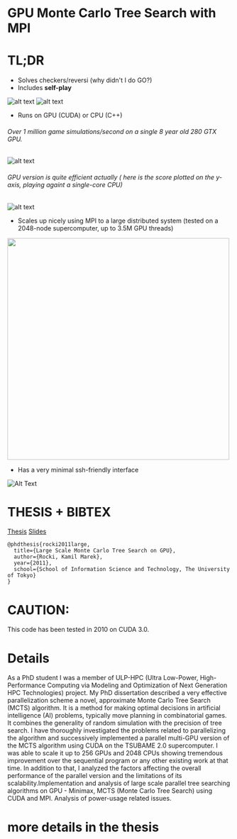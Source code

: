 # GPU Monte Carlo Tree Search with MPI

# TL;DR
* Solves checkers/reversi (why didn't I do GO?)
* Includes **self-play**

![alt text](http://olab.is.s.u-tokyo.ac.jp/~kamil.rocki/tree.png "REVERSI")
![alt text](http://olab.is.s.u-tokyo.ac.jp/~kamil.rocki/mcts.png "MCTS")

* Runs on GPU (CUDA) or CPU (C++)

###### Over 1 million game simulations/second on a single 8 year old 280 GTX GPU.

![alt text](http://olab.is.s.u-tokyo.ac.jp/~kamil.rocki/research/phd_3.png "REVERSI")

###### GPU version is quite efficient actually ( here is the score plotted on the y-axis, playing againt a single-core CPU)

![alt text](http://olab.is.s.u-tokyo.ac.jp/~kamil.rocki/score.png "SCORE")

* Scales up nicely using MPI to a large distributed system (tested on a 2048-node supercomputer, up to 3.5M GPU threads)

<img src="http://olab.is.s.u-tokyo.ac.jp/~kamil.rocki/research/phd_4.png" width="500" />

* Has a very minimal ssh-friendly interface

![Alt Text](http://olab.is.s.u-tokyo.ac.jp/~kamil.rocki/research/mcts_16.gif)


# THESIS + BIBTEX
[Thesis](http://olab.is.s.u-tokyo.ac.jp/~kamil.rocki/phd_thesis.pdf)
[Slides](http://olab.is.s.u-tokyo.ac.jp/~kamil.rocki/gpu_mcts_slides.pdf)

```
@phdthesis{rocki2011large,
  title={Large Scale Monte Carlo Tree Search on GPU},
  author={Rocki, Kamil Marek},
  year={2011},
  school={School of Information Science and Technology, The University of Tokyo}
}
```

# CAUTION:
This code has been tested in 2010 on CUDA 3.0.

# Details
As a PhD student I was a member of ULP-HPC (Ultra Low-Power, High-Performance Computing via Modeling and Optimization of Next Generation HPC Technologies) project. My PhD dissertation described a very effective parallelization scheme a novel, approximate Monte Carlo Tree Search (MCTS) algorithm. It is a method for making optimal decisions in artificial intelligence (AI) problems, typically move planning in combinatorial games. It combines the generality of random simulation with the precision of tree search. I have thoroughly investigated the problems related to parallelizing the algorithm and successively implemented a parallel multi-GPU version of the MCTS algorithm using CUDA on the TSUBAME 2.0 supercomputer. I was able to scale it up to 256 GPUs and 2048 CPUs showing tremendous improvement over the sequential program or any other existing work at that time. In addition to that, I analyzed the factors affecting the overall performance of the parallel version and the limitations of its scalability.Implementation and analysis of large scale parallel tree searching algorithms on GPU - Minimax, MCTS (Monte Carlo Tree Search) using CUDA and MPI. Analysis of power-usage related issues.

# more details in the thesis
